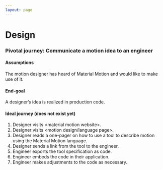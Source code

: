 ```yaml
---
layout: page
---
```


# Design

### Pivotal journey: Communicate a motion idea to an engineer

#### Assumptions

The motion designer has heard of Material Motion and would like to make use of it.

#### End-goal

A designer’s idea is realized in production code.

#### Ideal journey (does not exist yet)

1. Designer visits &lt;material motion website&gt;. 
2. Designer visits &lt;motion design/language page&gt;. 
3. Designer reads a one-pager on how to use a tool to describe motion using the Material Motion language. 
4. Designer sends a link from the tool to the engineer. 
5. Engineer exports the tool specification as code. 
6. Engineer embeds the code in their application. 
7. Engineer makes adjustments to the code as necessary. 
